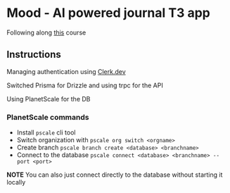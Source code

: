 # Mood - AI powered journal T3 app

Following along [this](https://frontendmasters.com/courses/fullstack-app-next-v3/) course

## Instructions

Managing authentication using [Clerk.dev](https://clerk.dev/)

Switched Prisma for Drizzle and using trpc for the API

Using PlanetScale for the DB

### PlanetScale commands

- Install `pscale` cli tool
- Switch organization with `pscale org switch <orgname>`
- Create branch `pscale branch create <database> <branchname>`
- Connect to the database `pscale connect <database> <branchname> --port <port>`

**NOTE** You can also just connect directly to the database without starting it locally
